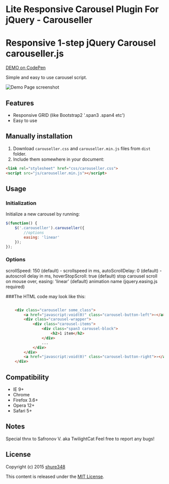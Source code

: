 # Lite Responsive Carousel Plugin For jQuery - Carouseller
Responsive 1-step jQuery Carousel 
carouseller.js
==============
<a href="http://codepen.io/shure348/pen/dYaNGp" target="_blank">DEMO on CodePen</a>


Simple and easy to use carousel script.

![Demo Page screenshot](https://github.com/shrue348/responsive.carouseller/blob/master/screen.jpg)

## Features

* Responsive GRID (like Bootstrap2 '.span3 .span4 etc')
* Easy to use




## Manually installation

1. Download `carouseller.css` and `carouseller.min.js` files from `dist` folder.
2. Include them somewhere in your document:

  ```html
<link rel="stylesheet" href="css/carouseller.css">
<script src="js/carouseller.min.js"></script>
  ```

## Usage

### Initialization

Initialize a new carousel by running:
```js
$(function() {
	$('.carouseller').carouseller({
		//options
		easing: 'linear'
	});
});
```

### Options

scrollSpeed: 150 (default) - scrollspeed in ms,
autoScrollDelay: 0 (default) - autoscroll delay in ms,
hoverStopScroll: true (default) stop carousel scroll on mouse over,
easing: 'linear' (default) animation name (jquery.easing.js required)


###The HTML code may look like this:
```html

	<div class="carouseller some_class"> 
		<a href="javascript:void(0)" class="carousel-button-left">‹</a> 
		<div class="carousel-wrapper"> 
			<div class="carousel-items"> 
				<div class="span3 carousel-block">
					<h2>1 item</h2>
				</div>
				...
			</div>
		</div>
		<a href="javascript:void(0)" class="carousel-button-right">›</a> 
	</div>

```



## Compatibility

* IE 9+
* Chrome
* Firefox 3.6+
* Opera 12+
* Safari 5+

## Notes
Special thnx to Safronov V. aka TwilightCat
Feel free to report any bugs!


## License

Copyright (c) 2015 [shure348](https://github.com/shrue348/)

This content is released under the [MIT License](http://opensource.org/licenses/MIT).
